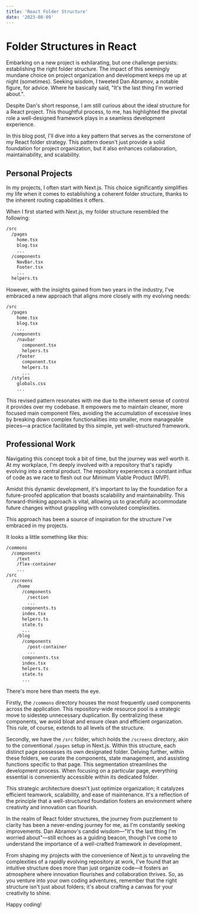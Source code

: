 ```yaml
---
title: 'React Folder Structure'
date: '2023-08-09'
---
```


# Folder Structures in React
Embarking on a new project is exhilarating, but one challenge persists: establishing
the right folder structure. The impact of this seemingly mundane choice on project 
organization and development keeps me up at night (sometimes). Seeking wisdom,
I tweeted Dan Abramov, a notable figure, for advice. Where he basically said,
"It's the last thing I'm worried about.".

Despite Dan's short response, I am still curious about the ideal structure for a
React project. This thoughtful process, to me, has highlighted the pivotal role
a well-designed framework plays in a seamless development experience.

In this blog post, I'll dive into a key pattern that serves as the cornerstone
of my React folder strategy. This pattern doesn't just provide a solid foundation for
project organization, but it also enhances collaboration, maintainability, and
scalability.

## Personal Projects
In my projects, I often start with Next.js. This choice significantly simplifies
my life when it comes to establishing a coherent folder structure, thanks to the
inherent routing capabilities it offers.

When I first started with Next.js, my folder structure resembled the following:
```md
/src
  /pages
    home.tsx
    blog.tsx
    ...
  /components
    NavBar.tsx
    Footer.tsx
    ...
  helpers.ts
``````

However, with the insights gained from two years in the industry, I've embraced a
new approach that aligns more closely with my evolving needs:
```md
/src
  /pages
    home.tsx
    blog.tsx
    ...
  /components
    /navbar
      component.tsx
      helpers.ts
    /footer
      component.tsx
      helpers.ts
      ...
  /styles
    globals.css
    ...
```
This revised pattern resonates with me due to the inherent sense of control it
provides over my codebase. It empowers me to maintain cleaner, more focused main
component files, avoiding the accumulation of excessive lines by breaking down
complex functionalities into smaller, more manageable pieces—a practice facilitated
by this simple, yet well-structured framework.

## Professional Work
Navigating this concept took a bit of time, but the journey was well worth it. At my
workplace, I'm deeply involved with a repository that's rapidly evolving into a
central product. The repository experiences a constant influx of code as we race to
flesh out our Minimum Viable Product (MVP).

Amidst this dynamic development, it's important to lay the foundation for a
future-proofed application that boasts scalability and maintainability. This
forward-thinking approach is vital, allowing us to gracefully accommodate future
changes without grappling with convoluted complexities.

This approach has been a source of inspiration for the structure I've embraced in
my projects.

It looks a little something like this:
```md
/commons
  /components
    /text
    /flex-container
    ...
/src
  /screens
    /home
      /components
        /section
        ...
      components.ts
      index.tsx
      helpers.ts
      state.ts
      ...
    /blog
      /components
        /post-container
        ...
      components.tsx
      index.tsx
      helpers.ts
      state.ts
      ...
``````
There's more here than meets the eye.

Firstly, the `/commons` directory houses the most frequently used components across the
application. This repository-wide resource pool is a strategic move to sidestep
unnecessary duplication. By centralizing these components, we avoid bloat and ensure
clean and efficient organization. This rule, of course, extends to all levels of the structure.

Secondly, we have the `/src` folder, which holds the `/screens` directory, akin to the
conventional `/pages` setup in Next.js. Within this structure, each distinct page
possesses its own designated folder. Delving further, within these folders, we curate
the components, state management, and assisting functions specific to that page. This
segmentation streamlines the development process. When focusing on a particular page,
everything essential is conveniently accessible within its dedicated folder.

This strategic architecture doesn't just optimize organization; it catalyzes efficient
teamwork, scalability, and ease of maintenance. It's a reflection of the principle
that a well-structured foundation fosters an environment where creativity and
innovation can flourish.

In the realm of React folder structures, the journey from puzzlement to clarity has
been a never-ending journey for me, as I'm constantly seeking improvements.
Dan Abramov's candid wisdom—"It's the last thing I'm worried about"—still echoes as a
guiding beacon, though I've come to understand the importance of a well-crafted
framework in development.

From shaping my projects with the convenience of Next.js to unraveling the
complexities of a rapidly evolving repository at work, I've found that an intuitive
structure does more than just organize code—it fosters an atmosphere where innovation
flourishes and collaboration thrives. So, as you venture into your own coding
adventures, remember that the right structure isn't just about folders; it's about
crafting a canvas for your creativity to shine.

Happy coding!